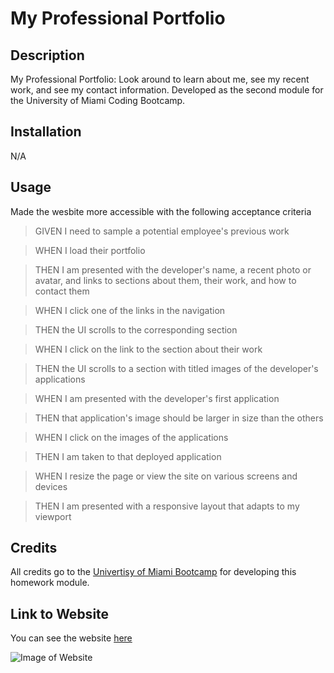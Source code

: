 
# My Professional Portfolio

## Description

My Professional Portfolio: Look around to learn about me, see my recent work, and see my contact information. Developed as the second module for the University of Miami Coding Bootcamp. 

## Installation

N/A

## Usage

Made the wesbite more accessible with the following acceptance criteria

>GIVEN I need to sample a potential employee's previous work  

>WHEN I load their portfolio

>THEN I am presented with the developer's name, a recent photo or avatar, and links to sections about them, their work, and how to contact them

>WHEN I click one of the links in the navigation

>THEN the UI scrolls to the corresponding section

>WHEN I click on the link to the section about their work

>THEN the UI scrolls to a section with titled images of the developer's applications

>WHEN I am presented with the developer's first application

>THEN that application's image should be larger in size than the others

>WHEN I click on the images of the applications

>THEN I am taken to that deployed application

>WHEN I resize the page or view the site on various screens and devices

>THEN I am presented with a responsive layout that adapts to my viewport


## Credits

All credits go to the [Univertisy of Miami Bootcamp](https://bootcamp.miami.edu/) for developing this homework module. 

## Link to Website

You can see the website [here](PENDING)

![Image of Website](PENDING)

